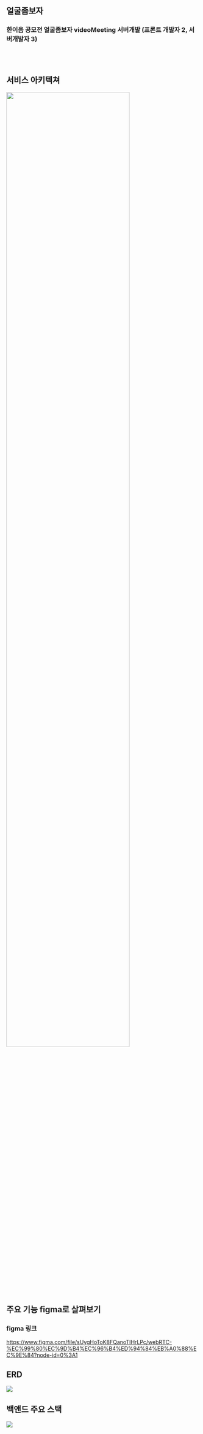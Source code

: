 ## 얼굴좀보자
### 한이음 공모전 얼굴좀보자 videoMeeting 서버개발 (프론트 개발자 2, 서버개발자 3)
<br><br>

## 서비스 아키텍쳐
<img src="https://user-images.githubusercontent.com/59498625/132557317-a62deaab-7565-495f-b328-0118ccf44c3c.png" width="80%" height="80%">
<br><br>

## 주요 기능 figma로 살펴보기
### figma 링크<br>
https://www.figma.com/file/sUygHoToK8FQanoTIHrLPc/webRTC-%EC%99%80%EC%9D%B4%EC%96%B4%ED%94%84%EB%A0%88%EC%9E%84?node-id=0%3A1

## ERD
<img src="https://user-images.githubusercontent.com/59498625/132562755-70563a83-fa90-42e7-bf89-e4aff3b558fd.png"><br>

## 백앤드 주요 스택
<img src="https://user-images.githubusercontent.com/59498625/132561895-0bdb6bcc-bdab-4dec-b2b7-648a4e61387a.png"><br>
